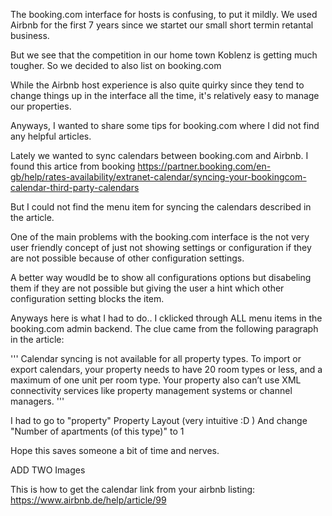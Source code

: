The booking.com interface for hosts is confusing, to put it mildly. 
We used Airbnb for the first 7 years since we startet our small short termin retantal business. 

But we see that the competition in our home town Koblenz is getting much tougher. So we decided to also list on booking.com

  While the Airbnb host experience is also quite quirky since they tend to change things up in the interface all the time, it's relatively easy to manage our properties.

  Anyways, I wanted to share some tips for booking.com where I did not find any helpful articles.

  Lately we wanted to sync calendars between booking.com and Airbnb. I found this artice from booking https://partner.booking.com/en-gb/help/rates-availability/extranet-calendar/syncing-your-bookingcom-calendar-third-party-calendars

But I could not find the menu item for syncing the calendars described in the article.

One of the main problems with the booking.com interface is the not very user friendly concept of just not showing settings or configuration if they are not possible because of other configuration settings. 
  
  A better way woudld be to show all configurations options but disabeling them if they are not possible but giving the user a hint which other configuration setting blocks the item.

  Anyways here is what I had to do.. I cklicked through ALL menu items in the booking.com admin backend. The clue came from the following paragraph in the article:


  '''
Calendar syncing is not available for all property types. To import or export calendars, your property needs to have 20 room types or less, and a maximum of one unit per room type. Your property also can’t use XML connectivity services like property management systems or channel managers.
  '''


  I had to go to "property"
  Property Layout (very intuitive :D )
And change "Number of apartments (of this type)" to 1


  Hope this saves someone a bit of time and nerves. 

  ADD TWO Images


This is how to get the calendar link from your airbnb listing: https://www.airbnb.de/help/article/99
